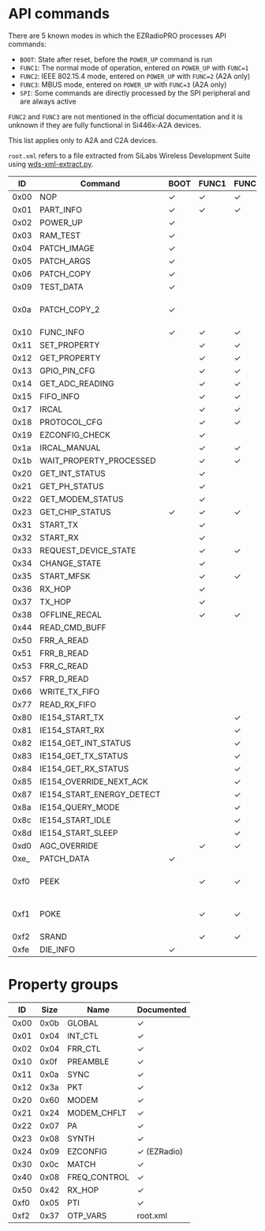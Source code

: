 # API commands

There are 5 known modes in which the EZRadioPRO processes API commands:
* `BOOT`: State after reset, before the `POWER_UP` command is run
* `FUNC1`: The normal mode of operation, entered on `POWER_UP` with `FUNC=1`
* `FUNC2`: IEEE 802.15.4 mode, entered on `POWER_UP` with `FUNC=2` (A2A only)
* `FUNC3`: MBUS mode, entered on `POWER_UP` with `FUNC=3` (A2A only)
* `SPI`: Some commands are directly processed by the SPI peripheral and are always active

`FUNC2` and `FUNC3` are not mentioned in the official documentation and it is unknown if they are fully functional in Si446x-A2A devices.

This list applies only to A2A and C2A devices.

`root.xml` refers to a file extracted from SiLabs Wireless Development Suite using [wds-xml-extract.py](../python/README.md#wds-xml-extractpy).

|ID|Command|BOOT|FUNC1|FUNC2|FUNC3|SPI|Documented|
|--|--|--|--|--|--|--|--|
|0x00|NOP|&#x2713;|&#x2713;|&#x2713;|&#x2713;||&#x2713;|
|0x01|PART_INFO|&#x2713;|&#x2713;|&#x2713;|&#x2713;||&#x2713;|
|0x02|POWER_UP|&#x2713;|||||&#x2713;|
|0x03|RAM_TEST|&#x2713;|||||root.xml|
|0x04|PATCH_IMAGE|&#x2713;|||||root.xml|
|0x05|PATCH_ARGS|&#x2713;|||||root.xml|
|0x06|PATCH_COPY|&#x2713;|||||root.xml|
|0x09|TEST_DATA|&#x2713;|||||root.xml|
|0x0a|PATCH_COPY_2|&#x2713;|||||root.xml (sames as 0x06)|
|0x10|FUNC_INFO|&#x2713;|&#x2713;|&#x2713;|&#x2713;||&#x2713;|
|0x11|SET_PROPERTY||&#x2713;|&#x2713;|&#x2713;||&#x2713; [more](#Property-groups)|
|0x12|GET_PROPERTY||&#x2713;|&#x2713;|&#x2713;||&#x2713; [more](#Property-groups)|
|0x13|GPIO_PIN_CFG||&#x2713;|&#x2713;|&#x2713;||&#x2713;|
|0x14|GET_ADC_READING||&#x2713;|&#x2713;|&#x2713;||&#x2713;|
|0x15|FIFO_INFO||&#x2713;|&#x2713;|&#x2713;||&#x2713;|
|0x17|IRCAL||&#x2713;|&#x2713;|&#x2713;||&#x2713;|
|0x18|PROTOCOL_CFG||&#x2713;|&#x2713;|&#x2713;||&#x2713; (EZRadio)|
|0x19|EZCONFIG_CHECK||&#x2713;||||&#x2713; (EZRadio)|
|0x1a|IRCAL_MANUAL||&#x2713;|&#x2713;|&#x2713;||&#x2713;|
|0x1b|WAIT_PROPERTY_PROCESSED||&#x2713;|&#x2713;|&#x2713;||root.xml|
|0x20|GET_INT_STATUS||&#x2713;||&#x2713;||&#x2713;|
|0x21|GET_PH_STATUS||&#x2713;||&#x2713;||&#x2713;|
|0x22|GET_MODEM_STATUS||&#x2713;||&#x2713;||&#x2713;|
|0x23|GET_CHIP_STATUS|&#x2713;|&#x2713;|&#x2713;|&#x2713;||&#x2713;|
|0x31|START_TX||&#x2713;||&#x2713;||&#x2713;|
|0x32|START_RX||&#x2713;||&#x2713;||&#x2713;|
|0x33|REQUEST_DEVICE_STATE||&#x2713;|&#x2713;|&#x2713;||&#x2713;|
|0x34|CHANGE_STATE||&#x2713;||||&#x2713;|
|0x35|START_MFSK||&#x2713;|&#x2713;|&#x2713;||root.xml|
|0x36|RX_HOP||&#x2713;||||&#x2713;|
|0x37|TX_HOP||&#x2713;||||&#x2713;|
|0x38|OFFLINE_RECAL||&#x2713;|&#x2713;|&#x2713;||&#x2713;|
|0x44|READ_CMD_BUFF|||||&#x2713;|&#x2713;|
|0x50|FRR_A_READ|||||&#x2713;|&#x2713;|
|0x51|FRR_B_READ|||||&#x2713;|&#x2713;|
|0x53|FRR_C_READ|||||&#x2713;|&#x2713;|
|0x57|FRR_D_READ|||||&#x2713;|&#x2713;|
|0x66|WRITE_TX_FIFO|||||&#x2713;|&#x2713;|
|0x77|READ_RX_FIFO|||||&#x2713;|&#x2713;|
|0x80|IE154_START_TX|||&#x2713;|||root.xml|
|0x81|IE154_START_RX|||&#x2713;|||root.xml|
|0x82|IE154_GET_INT_STATUS|||&#x2713;|||root.xml|
|0x83|IE154_GET_TX_STATUS|||&#x2713;|||root.xml|
|0x84|IE154_GET_RX_STATUS|||&#x2713;|||root.xml|
|0x85|IE154_OVERRIDE_NEXT_ACK|||&#x2713;|||root.xml|
|0x87|IE154_START_ENERGY_DETECT|||&#x2713;|||root.xml|
|0x8a|IE154_QUERY_MODE|||&#x2713;|||root.xml|
|0x8c|IE154_START_IDLE|||&#x2713;|||root.xml|
|0x8d|IE154_START_SLEEP|||&#x2713;|||root.xml|
|0xd0|AGC_OVERRIDE||&#x2713;|&#x2713;|&#x2713;||root.xml|
|0xe_|PATCH_DATA|&#x2713;|||||root.xml|
|0xf0|PEEK||&#x2713;|&#x2713;|&#x2713;||root.xml, knowledge base|
|0xf1|POKE||&#x2713;|&#x2713;|&#x2713;||root.xml, knowledge base|
|0xf2|SRAND||&#x2713;|&#x2713;|&#x2713;||root.xml|
|0xfe|DIE_INFO|&#x2713;|||||root.xml|

# Property groups

|ID|Size|Name|Documented|
|--|--|--|--|
|0x00|0x0b|GLOBAL|&#x2713;|
|0x01|0x04|INT_CTL|&#x2713;|
|0x02|0x04|FRR_CTL|&#x2713;|
|0x10|0x0f|PREAMBLE|&#x2713;|
|0x11|0x0a|SYNC|&#x2713;|
|0x12|0x3a|PKT|&#x2713;|
|0x20|0x60|MODEM|&#x2713;|
|0x21|0x24|MODEM_CHFLT|&#x2713;|
|0x22|0x07|PA|&#x2713;|
|0x23|0x08|SYNTH|&#x2713;|
|0x24|0x09|EZCONFIG|&#x2713; (EZRadio)|
|0x30|0x0c|MATCH|&#x2713;|
|0x40|0x08|FREQ_CONTROL|&#x2713;|
|0x50|0x42|RX_HOP|&#x2713;|
|0xf0|0x05|PTI|&#x2713;|
|0xf2|0x37|OTP_VARS|root.xml|
